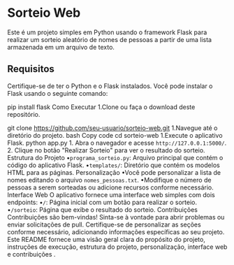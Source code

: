 # Sorteio Web

Este é um projeto simples em Python usando o framework Flask para realizar um sorteio aleatório de nomes de pessoas a partir de uma lista armazenada em um arquivo de texto.

## Requisitos

Certifique-se de ter o Python e o Flask instalados. Você pode instalar o Flask usando o seguinte comando:


pip install flask
Como Executar
1.Clone ou faça o download deste repositório.

git clone https://github.com/seu-usuario/sorteio-web.git
1.Navegue até o diretório do projeto.
bash
Copy code
cd sorteio-web
1.Execute o aplicativo Flask.
python app.py
1.
Abra o navegador e acesse `http://127.0.0.1:5000/`.
2.
Clique no botão "Realizar Sorteio" para ver o resultado do sorteio.
Estrutura do Projeto
•`programa_sorteio.py`: Arquivo principal que contém o código do aplicativo Flask.
•`templates/`: Diretório que contém os modelos HTML para as páginas.
Personalização
•Você pode personalizar a lista de nomes editando o arquivo `nomes_pessoas.txt`.
•Modifique o número de pessoas a serem sorteadas ou adicione recursos conforme necessário.
Interface Web
O aplicativo fornece uma interface web simples com dois endpoints:
•`/`: Página inicial com um botão para realizar o sorteio.
•`/sorteio`: Página que exibe o resultado do sorteio.
Contribuições
Contribuições são bem-vindas! Sinta-se à vontade para abrir problemas ou enviar solicitações de pull.
Certifique-se de personalizar as seções conforme necessário, adicionando informações específicas ao seu projeto. Este README fornece uma visão geral clara do propósito do projeto, instruções de execução, estrutura do projeto, personalização, interface web e contribuições .
 
 
